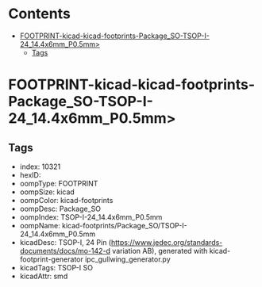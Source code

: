 



Contents
========

* [FOOTPRINT-kicad-kicad-footprints-Package_SO-TSOP-I-24_14.4x6mm_P0.5mm>](#footprint-kicad-kicad-footprints-package_so-tsop-i-24_144x6mm_p05mm)
	* [Tags](#tags)

# FOOTPRINT-kicad-kicad-footprints-Package_SO-TSOP-I-24_14.4x6mm_P0.5mm>

## Tags

- index: 10321
- hexID: 
- oompType: FOOTPRINT
- oompSize: kicad
- oompColor: kicad-footprints
- oompDesc: Package_SO
- oompIndex: TSOP-I-24_14.4x6mm_P0.5mm
- oompName: kicad-footprints/Package_SO/TSOP-I-24_14.4x6mm_P0.5mm
- kicadDesc: TSOP-I, 24 Pin (https://www.jedec.org/standards-documents/docs/mo-142-d variation AB), generated with kicad-footprint-generator ipc_gullwing_generator.py
- kicadTags: TSOP-I SO
- kicadAttr: smd
